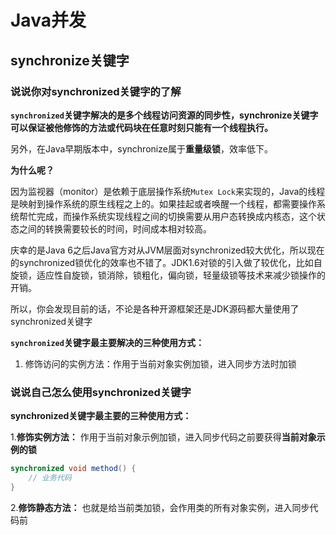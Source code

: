 # Java并发

## synchronize关键字

### 说说你对synchronized关键字的了解

**```synchronized```关键字解决的是多个线程访问资源的同步性，synchronize关键字可以保证被他修饰的方法或代码块在任意时刻只能有一个线程执行。**

另外，在Java早期版本中，synchronize属于**重量级锁**，效率低下。

**为什么呢？**

因为监视器（monitor）是依赖于底层操作系统```Mutex Lock```来实现的，Java的线程是映射到操作系统的原生线程之上的。如果挂起或者唤醒一个线程，都需要操作系统帮忙完成，而操作系统实现线程之间的切换需要从用户态转换成内核态，这个状态之间的转换需要较长的时间，时间成本相对较高。

庆幸的是Java 6之后Java官方对从JVM层面对synchronized较大优化，所以现在的synchronized锁优化的效率也不错了。JDK1.6对锁的引入做了较优化，比如自旋锁，适应性自旋锁，锁消除，锁粗化，偏向锁，轻量级锁等技术来减少锁操作的开销。

所以，你会发现目前的话，不论是各种开源框架还是JDK源码都大量使用了synchronized关键字

**```synchronized```关键字最主要解决的三种使用方式：**

1. 修饰访问的实例方法：作用于当前对象实例加锁，进入同步方法时加锁

### 说说自己怎么使用synchronized关键字

**synchronized关键字最主要的三种使用方式：**

1.**修饰实例方法：** 作用于当前对象示例加锁，进入同步代码之前要获得**当前对象示例的锁**

```java
synchronized void method() {
    // 业务代码
}
```

2.**修饰静态方法：** 也就是给当前类加锁，会作用类的所有对象实例，进入同步代码前
